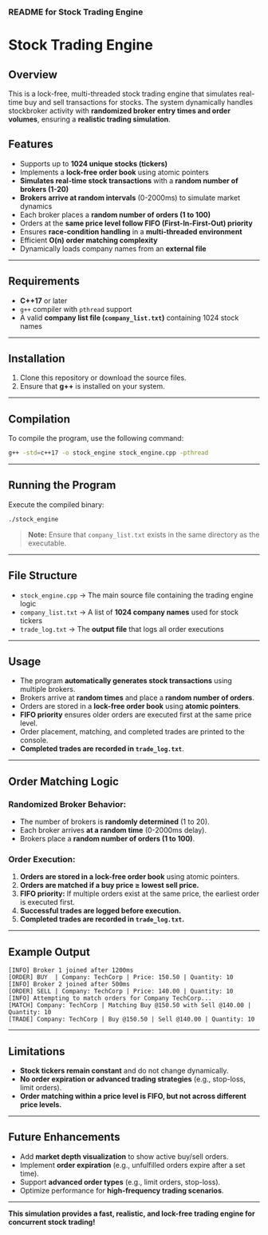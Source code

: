 ### **README for Stock Trading Engine**  

# **Stock Trading Engine**  

## **Overview**  
This is a lock-free, multi-threaded stock trading engine that simulates real-time buy and sell transactions for stocks. The system dynamically handles stockbroker activity with **randomized broker entry times and order volumes**, ensuring a **realistic trading simulation**.  

## **Features**  

- Supports up to **1024 unique stocks (tickers)**  
- Implements a **lock-free order book** using atomic pointers  
- **Simulates real-time stock transactions** with a **random number of brokers (1-20)**  
- **Brokers arrive at random intervals** (0-2000ms) to simulate market dynamics  
- Each broker places a **random number of orders (1 to 100)**  
- Orders at the **same price level follow FIFO (First-In-First-Out) priority**  
- Ensures **race-condition handling** in a **multi-threaded environment**  
- Efficient **O(n) order matching complexity**  
- Dynamically loads company names from an **external file**  

---  

## **Requirements**  

- **C++17** or later  
- `g++` compiler with `pthread` support  
- A valid **company list file (`company_list.txt`)** containing 1024 stock names  

---  

## **Installation**  

1. Clone this repository or download the source files.  
2. Ensure that **g++** is installed on your system.  

---  

## **Compilation**  

To compile the program, use the following command:  

```sh
g++ -std=c++17 -o stock_engine stock_engine.cpp -pthread
```  

---  

## **Running the Program**  

Execute the compiled binary:  

```sh
./stock_engine
```  

> **Note:** Ensure that `company_list.txt` exists in the same directory as the executable.  

---  

## **File Structure**  

- `stock_engine.cpp` → The main source file containing the trading engine logic  
- `company_list.txt` → A list of **1024 company names** used for stock tickers  
- `trade_log.txt` → The **output file** that logs all order executions  

---  

## **Usage**  

- The program **automatically generates stock transactions** using multiple brokers.  
- Brokers arrive at **random times** and place a **random number of orders**.  
- Orders are stored in a **lock-free order book** using **atomic pointers**.  
- **FIFO priority** ensures older orders are executed first at the same price level.  
- Order placement, matching, and completed trades are printed to the console.  
- **Completed trades are recorded in `trade_log.txt`**.  

---  

## **Order Matching Logic**  

### **Randomized Broker Behavior:**  
- The number of brokers is **randomly determined** (1 to 20).  
- Each broker arrives **at a random time** (0-2000ms delay).  
- Brokers place a **random number of orders (1 to 100)**.  

### **Order Execution:**  
1. **Orders are stored in a lock-free order book** using atomic pointers.  
2. **Orders are matched if a buy price ≥ lowest sell price.**  
3. **FIFO priority:** If multiple orders exist at the same price, the earliest order is executed first.  
4. **Successful trades are logged before execution.**  
5. **Completed trades are recorded in `trade_log.txt`.**  

---  

## **Example Output**  

```
[INFO] Broker 1 joined after 1200ms
[ORDER] BUY  | Company: TechCorp | Price: 150.50 | Quantity: 10
[INFO] Broker 2 joined after 500ms
[ORDER] SELL | Company: TechCorp | Price: 140.00 | Quantity: 10
[INFO] Attempting to match orders for Company TechCorp...
[MATCH] Company: TechCorp | Matching Buy @150.50 with Sell @140.00 | Quantity: 10
[TRADE] Company: TechCorp | Buy @150.50 | Sell @140.00 | Quantity: 10
```  

---  

## **Limitations**  

- **Stock tickers remain constant** and do not change dynamically.  
- **No order expiration or advanced trading strategies** (e.g., stop-loss, limit orders).  
- **Order matching within a price level is FIFO, but not across different price levels.**  

---  

## **Future Enhancements**  

- Add **market depth visualization** to show active buy/sell orders.  
- Implement **order expiration** (e.g., unfulfilled orders expire after a set time).  
- Support **advanced order types** (e.g., limit orders, stop-loss).  
- Optimize performance for **high-frequency trading scenarios**.  

---  

**This simulation provides a fast, realistic, and lock-free trading engine for concurrent stock trading!**  